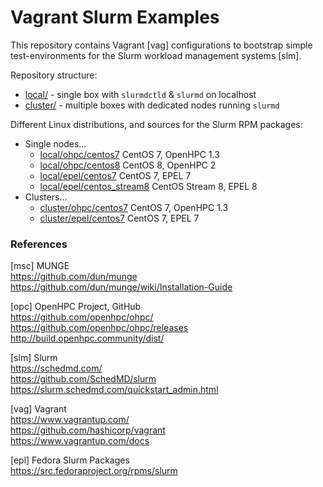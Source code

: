 # Vagrant Slurm Examples

This repository contains Vagrant [vag] configurations to bootstrap simple
test-environments for the Slurm workload management systems [slm]. 

Repository structure:

* [local/](local) - single box with `slurmdctld` & `slurmd` on localhost
* [cluster/](cluster) - multiple boxes with dedicated nodes running `slurmd`

Different Linux distributions, and sources for the Slurm RPM packages:

* Single nodes...
  - [local/ohpc/centos7](local/ohpc/centos7) CentOS 7, OpenHPC 1.3
  - [local/ohpc/centos8](local/ohpc/centos8) CentOS 8, OpenHPC 2
  - [local/epel/centos7](local/epel/centos7) CentOS 7, EPEL 7
  - [local/epel/centos_stream8](local/epel/centos_stream8) CentOS Stream 8, EPEL 8
* Clusters...
  - [cluster/ohpc/centos7](cluster/ohpc/centos7) CentOS 7, OpenHPC 1.3
  - [cluster/epel/centos7](cluster/epel/centos7) CentOS 7, EPEL 7

### References

[msc] MUNGE  
<https://github.com/dun/munge>  
<https://github.com/dun/munge/wiki/Installation-Guide>

[opc] OpenHPC Project, GitHub  
<https://github.com/openhpc/ohpc/>  
<https://github.com/openhpc/ohpc/releases>  
<http://build.openhpc.community/dist/>

[slm] Slurm  
<https://schedmd.com/>  
https://github.com/SchedMD/slurm  
<https://slurm.schedmd.com/quickstart_admin.html>

[vag] Vagrant  
<https://www.vagrantup.com/>  
<https://github.com/hashicorp/vagrant>  
<https://www.vagrantup.com/docs>

[epl] Fedora Slurm Packages  
<https://src.fedoraproject.org/rpms/slurm>

